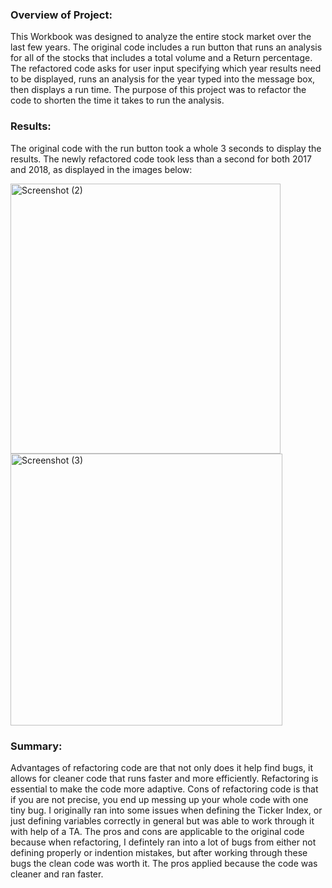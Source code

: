### Overview of Project:

This Workbook was designed to analyze the entire stock market over the last few years. The original code includes a run button that runs an analysis for all of the stocks that includes a total volume and a Return percentage. The refactored code asks for user input specifying which year results need to be displayed, runs an analysis for the year typed into the message box, then displays a run time. The purpose of this project was to refactor the code to shorten the time it takes to run the analysis.


### Results:
The original code with the run button took a whole 3 seconds to display the results. The newly refactored code took less than a second for both 2017 and 2018, as displayed in the images below:


<img width="432" alt="Screenshot (2)" src="https://user-images.githubusercontent.com/110629852/192702660-498568a6-25f5-409b-8a18-ac648c76a4bf.png">
<img width="435" alt="Screenshot (3)" src="https://user-images.githubusercontent.com/110629852/192702663-b4eff595-9f54-49d6-b228-a100ab0f5c85.png">



### Summary:
Advantages of refactoring code are that not only does it help find bugs, it allows for cleaner code that runs faster and more efficiently. Refactoring is essential to make the code more adaptive.
Cons of refactoring code is that if you are not precise, you end up messing up your whole code with one tiny bug.
I originally ran into some issues when defining the Ticker Index, or just defining variables correctly in general but was able to work through it with help of a TA.
The pros and cons are applicable to the original code because when refactoring, I defintely ran into a lot of bugs from either not defining properly or indention mistakes, but after working through these bugs the clean code was worth it. The pros applied because the code was cleaner and ran faster.
